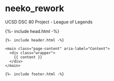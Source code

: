 # neeko_rework
UCSD DSC 80 Project - League of Legends

<!DOCTYPE html>
<html lang="{{ page.lang | default: site.lang | default: "en" }}">

  <head>
        <meta charst = "UTF-8">
        <meta name="viewport" content="width=device-width, initial-scale=1.0">
      {%- include head.html -%}
        <title> League of Legends - Neeko Analysis </title>
        <meta name = "description" content = "This is a project for blah blah">
  <head>
  <body>

    {%- include header.html -%}

    <main class="page-content" aria-label="Content">
      <div class="wrapper">
        {{ content }}
      </div>
    </main>

    {%- include footer.html -%}

  </body>

</html>
